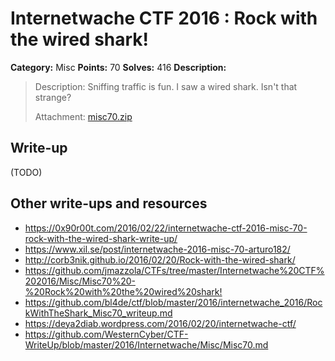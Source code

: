 # Internetwache CTF 2016 : Rock with the wired shark!

**Category:** Misc
**Points:** 70
**Solves:** 416
**Description:**

> Description: Sniffing traffic is fun. I saw a wired shark. Isn't that strange?
> 
> 
> Attachment: [misc70.zip](./misc70.zip)


## Write-up

(TODO)

## Other write-ups and resources

* <https://0x90r00t.com/2016/02/22/internetwache-ctf-2016-misc-70-rock-with-the-wired-shark-write-up/>
* <https://www.xil.se/post/internetwache-2016-misc-70-arturo182/>
* <http://corb3nik.github.io/2016/02/20/Rock-with-the-wired-shark/>
* <https://github.com/jmazzola/CTFs/tree/master/Internetwache%20CTF%202016/Misc/Misc70%20-%20Rock%20with%20the%20wired%20shark!>
* <https://github.com/bl4de/ctf/blob/master/2016/internetwache_2016/RockWithTheShark_Misc70_writeup.md>
* <https://deya2diab.wordpress.com/2016/02/20/internetwache-ctf/>
* <https://github.com/WesternCyber/CTF-WriteUp/blob/master/2016/Internetwache/Misc/Misc70.md>
